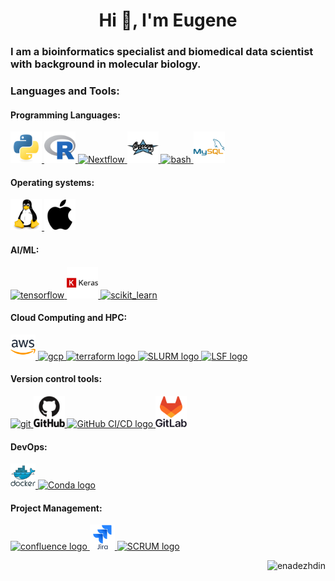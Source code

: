 <h1 align="center">Hi 👋, I'm Eugene</h1>
<h3 align="left">I am a bioinformatics specialist and biomedical data scientist with background in molecular biology.</h3>

<!-- <h3 align="left">Connect with me via LinkedIn </h3> <a href="www.linkedin.com/in/eugene-nadezhdin-3467072" target="_blank" rel="noreferrer"> <img src="https://cdn.jsdelivr.net/gh/devicons/devicon/icons/linkedin/linkedin-original.svg" height="30" alt="linkedin logo"  /></a> -->

<!-- 
### Connect with me via [LinkedIn](www.linkedin.com/in/eugene-nadezhdin-3467072) -->

<!-- <style>
a.no-underline,
a.no-underline:visited {
  text-decoration: none;
}
</style> -->

<h3 align="left">Languages and Tools:</h3>

<h4 align="left">Programming Languages:</h3>

  <a href="https://www.python.org" target="_blank" rel="noreferrer"> <img src="https://raw.githubusercontent.com/devicons/devicon/master/icons/python/python-original.svg" title="Python" alt="python" width="50" height="50" class="center"/> </a> <a href="https://www.r-project.org" target="_blank" rel="noreferrer"> <img src="https://github.com/devicons/devicon/blob/master/icons/r/r-original.svg" title="R" alt="R logo" height="50" width="50" class="center"/> </a> <a href="https://www.nextflow.io" target="_blank" rel="noreferrer"> <img src="https://www.nextflow.io/img/nextflow2014_no-bg.png" title="Nextflow" alt="Nextflow" height="50" width="140" class="center"/> </a> <a href="https://groovy-lang.org" target="_blank" rel="noreferrer"> <img src="https://github.com/devicons/devicon/blob/master/icons/groovy/groovy-original.svg" title="Groovy" alt="Groovy" height="50" width="50" class="center"/> </a> <a href="https://www.gnu.org/software/bash/" target="_blank" rel="noreferrer"> <img src="https://www.vectorlogo.zone/logos/gnu_bash/gnu_bash-icon.svg" title="Bash" alt="bash" width="50" height="50" class="center"/> </a> <a href="https://www.mysql.com/" target="_blank" rel="noreferrer"> <img src="https://raw.githubusercontent.com/devicons/devicon/master/icons/mysql/mysql-original-wordmark.svg" title="MySQL" alt="mysql" width="50" height="50" class="center"/> </a>

<h4 align="left">Operating systems:</h4>

 <a href="https://www.linux.org" target="_blank" rel="noreferrer"> <img src="https://github.com/devicons/devicon/blob/master/icons/linux/linux-original.svg" title="Linux" alt="Linux" width="50" height="50"/> </a> <a href="https://www.apple.com" target="_blank" rel="noreferrer"> <img src="https://github.com/devicons/devicon/blob/master/icons/apple/apple-original.svg" title="MacOS" alt="MacOS" width="50" height="50"/> </a>

<h4 align="left">AI/ML:</h4>

 <a href="https://www.tensorflow.org" target="_blank" rel="noreferrer"> <img src="https://www.vectorlogo.zone/logos/tensorflow/tensorflow-icon.svg" title="Tensorflow" alt="tensorflow" width="50" height="50"/> </a> <a href="https://keras.io" target="_blank" rel="noreferrer"> <img src="https://github.com/devicons/devicon/blob/master/icons/keras/keras-original-wordmark.svg" title="Keras" alt="keras logo" width="50" height="50"/> </a> <a href="https://scikit-learn.org/" target="_blank" rel="noreferrer"> <img src="https://upload.wikimedia.org/wikipedia/commons/0/05/Scikit_learn_logo_small.svg" title="scikit-learn" alt="scikit_learn" width="50" height="50"/> </a>

<h4 align="left">Cloud Computing and HPC:</h4>

 <a href="https://aws.amazon.com" target="_blank" rel="noreferrer"> <img src="https://raw.githubusercontent.com/devicons/devicon/master/icons/amazonwebservices/amazonwebservices-original-wordmark.svg" alt="aws" width="40" height="40"/> </a> <a href="https://cloud.google.com" target="_blank" rel="noreferrer"> <img src="https://www.vectorlogo.zone/logos/google_cloud/google_cloud-icon.svg" alt="gcp" width="40" height="40"/> </a> <a href="https://www.terraform.io" target="_blank" rel="noreferrer"> <img src="https://cdn.jsdelivr.net/gh/devicons/devicon/icons/terraform/terraform-original.svg" height="40" title="Terraform" alt="terraform logo"/> </a> <a href="https://slurm.schedmd.com/" target="_blank" rel="noreferrer"> <img src="https://upload.wikimedia.org/wikipedia/commons/thumb/3/3a/Slurm_logo.svg/1200px-Slurm_logo.svg.png" title="Slurm" height="40" alt="SLURM logo"/> </a> <a href="https://cloud.ibm.com/catalog/content/ibm-spectrum-lsf" target="_blank" rel="noreferrer"> <img src="https://higherlogicdownload.s3.amazonaws.com/IMWUC/6391a864-1394-4296-9524-784ee59c6af2/UploadedImages/SpectrumComputeFamily_LSF-HorizontalColorWhite.png" title="LSF" height="40" alt="LSF logo"/> </a>

<h4 align="left">Version control tools:</h4>

 <a href="https://git-scm.com/" target="_blank" rel="noreferrer"> <img src="https://www.vectorlogo.zone/logos/git-scm/git-scm-icon.svg" title="Git" title="Git" alt="git" width="40" height="40"/> </a> <a href="https://github.com/" target="_blank" rel="noreferrer"> <img src="https://github.com/devicons/devicon/blob/master/icons/github/github-original-wordmark.svg" title="GitHub" alt="Github logo" height="50" width="50"/> </a> <a href="https://github.com/features/actions" target="_blank" rel="noreferrer"> <img src="https://www.svgrepo.com/show/306098/githubactions.svg" title="GitHub Actions" alt="GitHub CI/CD logo" height="50" width="50"/> </a> <a href="https://gitlab.com/" target="_blank" rel="noreferrer"> <img src="https://github.com/devicons/devicon/blob/master/icons/gitlab/gitlab-original-wordmark.svg" title="GitLab" alt="Gitlab logo" height="50" width="50"/> </a>

<h4 align="left">DevOps:</h4>

 <a href="https://www.docker.com/" target="_blank" rel="noreferrer"> <img src="https://raw.githubusercontent.com/devicons/devicon/master/icons/docker/docker-original-wordmark.svg" title="Docker" alt="docker" width="40" height="40"/> </a> <a href="https://anaconda.org/anaconda/conda" target="_blank" rel="noreferrer"> <img src="https://docs.crc.nd.edu/_images/conda.png" title="Conda" alt="Conda logo" width="80" height="50"/> </a>

<h4 align="left">Project Management:</h4>

 <a href="https://www.atlassian.com/software/confluence" target="_blank" rel="noreferrer"> <img src="https://cdn.jsdelivr.net/gh/devicons/devicon/icons/confluence/confluence-original.svg" title="Confluence" alt="confluence logo" height="40"/> </a> <a href="https://www.atlassian.com/software/jira" target="_blank" rel="noreferrer"> <img src="https://github.com/devicons/devicon/blob/master/icons/jira/jira-original-wordmark.svg" title="Jira" alt="Jira logo" height="40"/> </a><a href="https://www.scrum.org" target="_blank" rel="noreferrer"> <img src="https://cdn-icons-png.flaticon.com/512/5108/5108574.png" title="SCRUM" alt="SCRUM logo" height="40"/> </a>



<p><img align="right" src="https://github-readme-stats.vercel.app/api/top-langs?username=enadezhdin&show_icons=true&locale=en&layout=compact" alt="enadezhdin" /></p>
